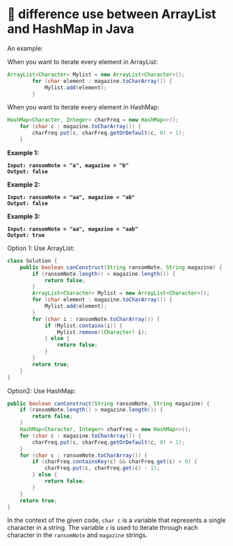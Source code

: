 # 🍡 difference use between ArrayList and HashMap in Java

An example:&#x20;

When you want to iterate every element in ArrayList:



```java
ArrayList<Character> Mylist = new ArrayList<Character>();
        for (char element : magazine.toCharArray()) {
            Mylist.add(element);
        }
```

When you want to iterate every element in HashMap:



```java
HashMap<Character, Integer> charFreq = new HashMap<>();
    for (char c : magazine.toCharArray()) {
        charFreq.put(c, charFreq.getOrDefault(c, 0) + 1);
    }
```

**Example 1:**

<pre><code><strong>Input: ransomNote = "a", magazine = "b"
</strong><strong>Output: false
</strong></code></pre>

**Example 2:**

<pre><code><strong>Input: ransomNote = "aa", magazine = "ab"
</strong><strong>Output: false
</strong></code></pre>

**Example 3:**

<pre><code><strong>Input: ransomNote = "aa", magazine = "aab"
</strong><strong>Output: true
</strong></code></pre>

Option 1: Use ArrayList:



```java
class Solution {
    public boolean canConstruct(String ransomNote, String magazine) {
        if (ransomNote.length() > magazine.length()) {
            return false;
        }
        ArrayList<Character> Mylist = new ArrayList<Character>();
        for (char element : magazine.toCharArray()) {
            Mylist.add(element);
        }
        for (char i : ransomNote.toCharArray()) {
            if (Mylist.contains(i)) {
                Mylist.remove((Character) i);    
            } else {
                return false;
            }
        }
        return true;
    }
} 
```

Option2: Use HashMap:



```java
public boolean canConstruct(String ransomNote, String magazine) {
    if (ransomNote.length() > magazine.length()) {
        return false;
    }
    HashMap<Character, Integer> charFreq = new HashMap<>();
    for (char c : magazine.toCharArray()) {
        charFreq.put(c, charFreq.getOrDefault(c, 0) + 1);
    }
    for (char c : ransomNote.toCharArray()) {
        if (charFreq.containsKey(c) && charFreq.get(c) > 0) {
            charFreq.put(c, charFreq.get(c) - 1);
        } else {
            return false;
        }
    }
    return true;
}
```

In the context of the given code, `char c` is a variable that represents a single character in a string. The variable `c` is used to iterate through each character in the `ransomNote` and `magazine` strings.
